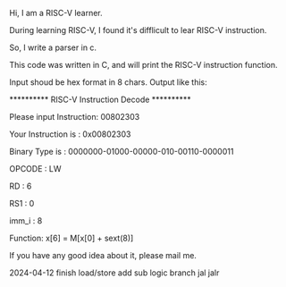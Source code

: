 Hi, I am a RISC-V learner.

During learning RISC-V, I found it's difflicult to lear RISC-V instruction.

So, I write a parser in c.

This code was written in C, and will print the RISC-V instruction function.

Input shoud be hex format in 8 chars.
Output like this:

********** RISC-V Instruction Decode **********

 Please input Instruction: 00802303

 Your Instruction is : 0x00802303

 Binary Type is      : 0000000-01000-00000-010-00110-0000011
 
 OPCODE : LW
 
 RD    : 6
 
 RS1   : 0
 
 imm_i : 8
 
 Function: x[6] = M[x[0] + sext(8)]

If you have any good idea about it, please mail me.

2024-04-12
finish load/store add sub logic branch jal jalr
